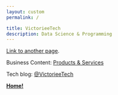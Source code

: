 ```yaml
---
layout: custom
permalink: /

title: VictorieeTech
description: Data Science & Programming
---
```


[Link to another page](./about).


Business Content: [Products & Services](./business)


Tech blog: [@VictorieeTech](https://odysee.com/@VictorieeTech:2)

<a href="https://victorieeman.github.io/" style="banner.button.fork" class="button fork"><strong>Home!</strong></a>
